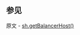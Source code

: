 ## 参见

原文 - [sh.getBalancerHost()]( https://docs.mongodb.com/manual/reference/method/sh.getBalancerHost/ )

